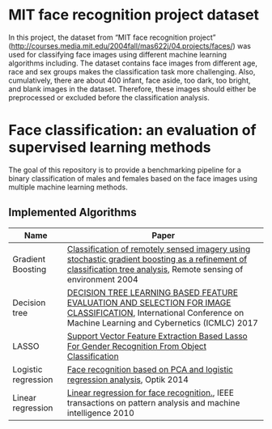 # MIT face recognition project dataset
In this project, the dataset from “MIT face recognition project” (http://courses.media.mit.edu/2004fall/mas622j/04.projects/faces/) was used for classifying face images using different machine learning algorithms including. The dataset contains face images from different age, race and sex groups makes the classification task more challenging. Also, cumulatively, there are about 400 infant, face aside, too dark, too bright, and blank images in the dataset. Therefore, these images should either be preprocessed or excluded before the classification analysis. 

# Face classification: an evaluation of supervised learning methods

The goal of this repository is to provide a benchmarking pipeline for a binary classification of males and females based on the face images using multiple machine learning methods. 

## Implemented Algorithms

| Name               | Paper               | 
|--------------------|---------------------|
| Gradient Boosting | [Classification of remotely sensed imagery using stochastic gradient boosting as a refinement of classification tree analysis](https://www.mdpi.com/2220-9964/8/7/315/pdf), Remote sensing of environment 2004|
| Decision tree | [DECISION TREE LEARNING BASED FEATURE EVALUATION AND SELECTION FOR IMAGE CLASSIFICATION](https://ieeexplore.ieee.org/stamp/stamp.jsp?arnumber=8108975&casa_token=iWkSURiW--EAAAAA:mzz_bGwJ7xSn91H8AMJFyw0lsXox-3WplnuUhYDUoayPnaAv8yIsnOw2IPWoVqBMZnYb_N8rXyA), International Conference on Machine Learning and Cybernetics (ICMLC) 2017 |
|LASSO | [Support Vector Feature Extraction Based Lasso For Gender Recognition From Object Classification](https://www.researchgate.net/deref/http%3A%2F%2Fdx.doi.org%2F10.21203%2Frs.3.rs-17037%2Fv1?_sg%5B0%5D=P7Gg9IQ_lj09Y7p9-OLEkzmSlhB3QQVXXF8_YtruKj4V9vaDYApHcNf7Upk_unkjxIfWhzEm0cx0Hkx8KSpg61iNoQ.9am_7aUYSiKjB1N0YHWaNlfEm3B0moRfOAb3gCPb6CRQ2xiLsWSW1K9fLOH98krILfG6vNIy-7V8lGBeiRcDAw) |
|Logistic regression | [Face recognition based on PCA and logistic regression analysis](https://www.sciencedirect.com/science/article/pii/S0030402614008511?casa_token=UrmuyUqEutcAAAAA:NWhr2ZjNThxpvfBTC_pJ2W7dvDyim75WPVguRb7Rid9DGLUgRGIspxTAlxe3kD-PvcsbRm73OHk), Optik 2014 |
| Linear regression | [Linear regression for face recognition.](https://ieeexplore.ieee.org/stamp/stamp.jsp?arnumber=5506092&casa_token=i_KLyjrTRAwAAAAA:0bTJTjbmtcxwr10SuKtvHChK_i896txaak1ON0HMIwlDmnqtRPWPdRNhpbvFBBP1K44pv8icfMo&tag=1), IEEE transactions on pattern analysis and machine intelligence 2010 |



